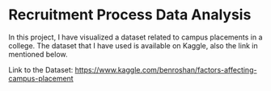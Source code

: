 # Recruitment Process Data Analysis

In this project, I have visualized a dataset related to campus placements in a college. The dataset that I have used
is available on Kaggle, also the link in mentioned below.

Link to the Dataset:  https://www.kaggle.com/benroshan/factors-affecting-campus-placement
